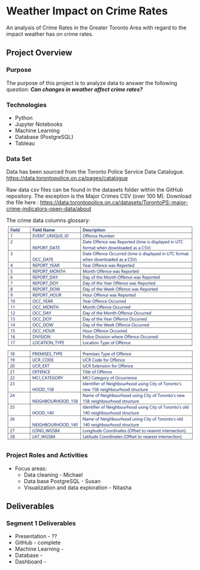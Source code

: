 # Weather Impact on Crime Rates
An analysis of Crime Rates in the Greater Toronto Area with regard to the impact weather has on crime rates.

## Project Overview

### Purpose
The purpose of this project is to analyze data to answer the following question:
***Can changes in weather affect crime rates?***

### Technologies

- Python
- Jupyter Notebooks
- Machine Learning
- Database (PostgreSQL)
- Tableau

### Data Set
Data has been sourced from the Toronto Police Service Data Catalogue. 
https://data.torontopolice.on.ca/pages/catalogue


Raw data csv files can be found in the datasets folder within the GitHub repository.  The exception is the Major Crimes CSV (over 100 M).  Download the file here : https://data.torontopolice.on.ca/datasets/TorontoPS::major-crime-indicators-open-data/about

The crime data columns glossary:
![crime_glossary_01](./img/toronto_crime_glossary_01.png)
![crime_glossary_02](./img/toronto_crime_glossary_02.png)

### Project Roles and Activities
* Focus areas:
    * Data cleaning - Michael 
    * Data base PostgreSQL - Susan 
    * Visualization and data exploration - Nitasha
  

## Deliverables

### Segment 1 Deliverables
* Presentation      - ??
* GitHub            - complete
* Machine Learning  - 
* Database          -
* Dashboard         - 



